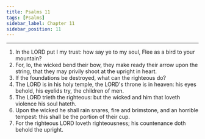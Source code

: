 ```yaml
---
title: Psalms 11
tags: [Psalms]
sidebar_label: Chapter 11
sidebar_position: 11
---
```


---
1. In the LORD put I my trust: how say ye to my soul, Flee as a bird to your mountain?
2. For, lo, the wicked bend their bow, they make ready their arrow upon the string, that they may privily shoot at the upright in heart.
3. If the foundations be destroyed, what can the righteous do?
4. The LORD is in his holy temple, the LORD's throne is in heaven: his eyes behold, his eyelids try, the children of men.
5. The LORD trieth the righteous: but the wicked and him that loveth violence his soul hateth.
6. Upon the wicked he shall rain snares, fire and brimstone, and an horrible tempest: this shall be the portion of their cup.
7. For the righteous LORD loveth righteousness; his countenance doth behold the upright.